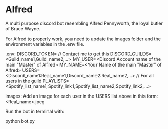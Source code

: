 # Alfred
A multi purpose discord bot resembling Alfred Pennyworth, the loyal butler of Bruce Wayne.

For Alfred to properly work, you need to update the images folder and the environment variables in the .env file.

.env:
	DISCORD_TOKEN=<Bot token> // Contact me to get this
	DISCORD_GUILDS=<Guild_name1,Guild_name2,...>
	MY_USER=<Discord Account name of the main "Master" of Alfred>
	MY_NAME=<Your Name of the main "Master" of Alfred>
	USERS=<Discord_name1:Real_name1,Discord_name2:Real_name2,...> // For all users in the guild
	PLAYLISTS=<Spotify_list_name1;Spotify_link1,Spotify_list_name2;Spotify_link2,...>

images: Add an image for each user in the USERS list above in this form: <Real_name>.jpeg

Run the bot in terminal with:

python bot.py
